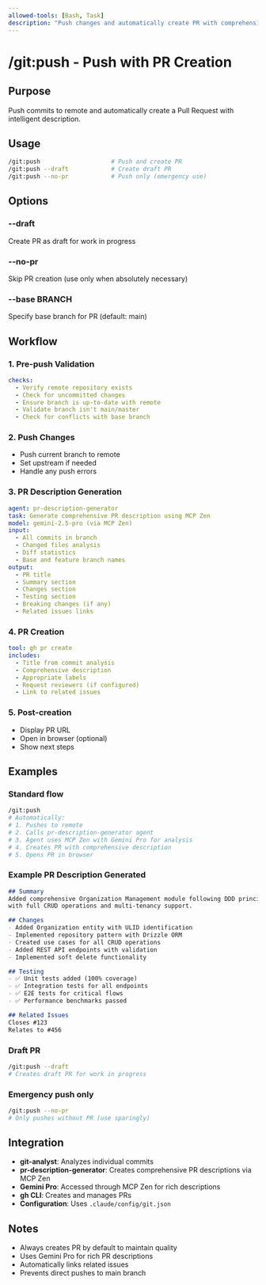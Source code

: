 ```yaml
---
allowed-tools: [Bash, Task]
description: "Push changes and automatically create PR with comprehensive description"
---
```


# /git:push - Push with PR Creation

## Purpose
Push commits to remote and automatically create a Pull Request with intelligent description.

## Usage
```bash
/git:push                    # Push and create PR
/git:push --draft            # Create draft PR
/git:push --no-pr            # Push only (emergency use)
```

## Options

### --draft
Create PR as draft for work in progress

### --no-pr
Skip PR creation (use only when absolutely necessary)

### --base BRANCH
Specify base branch for PR (default: main)

## Workflow

### 1. Pre-push Validation
```yaml
checks:
  - Verify remote repository exists
  - Check for uncommitted changes
  - Ensure branch is up-to-date with remote
  - Validate branch isn't main/master
  - Check for conflicts with base branch
```

### 2. Push Changes
- Push current branch to remote
- Set upstream if needed
- Handle any push errors

### 3. PR Description Generation
```yaml
agent: pr-description-generator
task: Generate comprehensive PR description using MCP Zen
model: gemini-2.5-pro (via MCP Zen)
input:
  - All commits in branch
  - Changed files analysis
  - Diff statistics
  - Base and feature branch names
output:
  - PR title
  - Summary section
  - Changes section
  - Testing section
  - Breaking changes (if any)
  - Related issues links
```

### 4. PR Creation
```yaml
tool: gh pr create
includes:
  - Title from commit analysis
  - Comprehensive description
  - Appropriate labels
  - Request reviewers (if configured)
  - Link to related issues
```

### 5. Post-creation
- Display PR URL
- Open in browser (optional)
- Show next steps

## Examples

### Standard flow
```bash
/git:push
# Automatically:
# 1. Pushes to remote
# 2. Calls pr-description-generator agent
# 3. Agent uses MCP Zen with Gemini Pro for analysis
# 4. Creates PR with comprehensive description
# 5. Opens PR in browser
```

### Example PR Description Generated
```markdown
## Summary
Added comprehensive Organization Management module following DDD principles
with full CRUD operations and multi-tenancy support.

## Changes
- Added Organization entity with ULID identification
- Implemented repository pattern with Drizzle ORM
- Created use cases for all CRUD operations
- Added REST API endpoints with validation
- Implemented soft delete functionality

## Testing
- ✅ Unit tests added (100% coverage)
- ✅ Integration tests for all endpoints
- ✅ E2E tests for critical flows
- ✅ Performance benchmarks passed

## Related Issues
Closes #123
Relates to #456
```

### Draft PR
```bash
/git:push --draft
# Creates draft PR for work in progress
```

### Emergency push only
```bash
/git:push --no-pr
# Only pushes without PR (use sparingly)
```

## Integration
- **git-analyst**: Analyzes individual commits
- **pr-description-generator**: Creates comprehensive PR descriptions via MCP Zen
- **Gemini Pro**: Accessed through MCP Zen for rich descriptions
- **gh CLI**: Creates and manages PRs
- **Configuration**: Uses `.claude/config/git.json`

## Notes
- Always creates PR by default to maintain quality
- Uses Gemini Pro for rich PR descriptions
- Automatically links related issues
- Prevents direct pushes to main branch